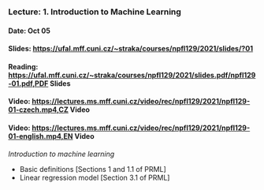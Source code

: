 ### Lecture: 1. Introduction to Machine Learning
#### Date: Oct 05
#### Slides: https://ufal.mff.cuni.cz/~straka/courses/npfl129/2021/slides/?01
#### Reading: https://ufal.mff.cuni.cz/~straka/courses/npfl129/2021/slides.pdf/npfl129-01.pdf,PDF Slides
#### Video: https://lectures.ms.mff.cuni.cz/video/rec/npfl129/2021/npfl129-01-czech.mp4,CZ Video
#### Video: https://lectures.ms.mff.cuni.cz/video/rec/npfl129/2021/npfl129-01-english.mp4,EN Video

_Introduction to machine learning_
- Basic definitions [Sections 1 and 1.1 of PRML]
- Linear regression model [Section 3.1 of PRML]

